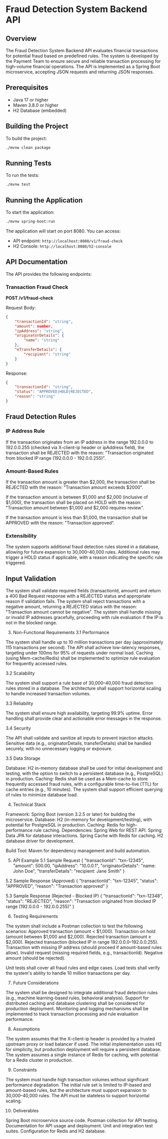 # Fraud Detection System Backend API

## Overview
The Fraud Detection System Backend API evaluates financial transactions for potential fraud based on predefined rules. The system is developed by the Payment Team to ensure secure and reliable transaction processing for high-volume financial operations. The API is implemented as a Spring Boot microservice, accepting JSON requests and returning JSON responses.

## Prerequisites

- Java 17 or higher
- Maven 3.8.0 or higher
- H2 Database (embedded)

## Building the Project

To build the project:
```bash
./mvnw clean package
```

## Running Tests

To run the tests:
```bash
./mvnw test
```

## Running the Application

To start the application:
```bash
./mvnw spring-boot:run
```

The application will start on port 8080. You can access:

- API endpoint: `http://localhost:8080/v1/fraud-check`
- H2 Console: `http://localhost:8080/h2-console`

## API Documentation

The API provides the following endpoints:

### Transaction Fraud Check

**POST /v1/fraud-check**

Request Body:
```json
{
    "transactionId": "string",
    "amount": number,
    "ipAddress": "string",
    "originatorDetails": {
        "name": "string"
    },
    "eTransferDetails": {
        "recipient": "string"
    }
}
```

Response:
```json
{
    "transactionId": "string",
    "status": "APPROVED|HOLD|REJECTED",
    "reason": "string"
}
```

## Fraud Detection Rules

### IP Address Rule

If the transaction originates from an IP address in the range 192.0.0.0 to 192.0.0.255 (checked via X-client-ip header or ipAddress field), the transaction shall be REJECTED with the reason: "Transaction originated from blocked IP range (192.0.0.0 - 192.0.0.255)".

### Amount-Based Rules

If the transaction amount is greater than $2,000, the transaction shall be REJECTED with the reason: "Transaction amount exceeds $2000".

If the transaction amount is between $1,000 and $2,000 (inclusive of $1,000), the transaction shall be placed on HOLD with the reason: "Transaction amount between $1,000 and $2,000 requires review".

If the transaction amount is less than $1,000, the transaction shall be APPROVED with the reason: "Transaction approved".

### Extensibility

The system supports additional fraud detection rules stored in a database, allowing for future expansion to 30,000–40,000 rules. Additional rules may trigger a HOLD status if applicable, with a reason indicating the specific rule triggered.

## Input Validation

The system shall validate required fields (transactionId, amount) and return a 400 Bad Request response with a REJECTED status and appropriate reason if validation fails.
The system shall reject transactions with a negative amount, returning a REJECTED status with the reason: "Transaction amount cannot be negative".
The system shall handle missing or invalid IP addresses gracefully, proceeding with rule evaluation if the IP is not in the blocked range.

3. Non-Functional Requirements
3.1 Performance

The system shall handle up to 10 million transactions per day (approximately 115 transactions per second).
The API shall achieve low-latency responses, targeting under 100ms for 95% of requests under normal load.
Caching (using Mem-cache/Redis) shall be implemented to optimize rule evaluation for frequently accessed rules.

3.2 Scalability

The system shall support a rule base of 30,000–40,000 fraud detection rules stored in a database.
The architecture shall support horizontal scaling to handle increased transaction volumes.

3.3 Reliability

The system shall ensure high availability, targeting 99.9% uptime.
Error handling shall provide clear and actionable error messages in the response.

3.4 Security

The API shall validate and sanitize all inputs to prevent injection attacks.
Sensitive data (e.g., originatorDetails, transferDetails) shall be handled securely, with no unnecessary logging or exposure.

3.5 Data Storage

Database: H2 in-memory database shall be used for initial development and testing, with the option to switch to a persistent database (e.g., PostgreSQL) in production.
Caching: Redis shall be used as a Mem-cache to store frequently accessed fraud rules, with a configurable time-to-live (TTL) for cache entries (e.g., 10 minutes).
The system shall support efficient querying of rules to minimize database load.

4. Technical Stack

Framework: Spring Boot (version 3.2.5 or later) for building the microservice.
Database: H2 (in-memory for development/testing), with potential for PostgreSQL in production.
Caching: Redis for high-performance rule caching.
Dependencies:
Spring Web for REST API.
Spring Data JPA for database interactions.
Spring Cache with Redis for caching.
H2 database driver for development.


Build Tool: Maven for dependency management and build automation.

5. API Example
5.1 Sample Request
{
  "transactionId": "txn-12345",
  "amount": 500.00,
  "ipAddress": "10.0.0.1",
  "originatorDetails": "name: John Doe",
  "transferDetails": "recipient: Jane Smith"
}

5.2 Sample Response (Approved)
{
  "transactionId": "txn-12345",
  "status": "APPROVED",
  "reason": "Transaction approved"
}

5.3 Sample Response (Rejected - Blocked IP)
{
  "transactionId": "txn-12348",
  "status": "REJECTED",
  "reason": "Transaction originated from blocked IP range (192.0.0.0 - 192.0.0.255)"
}

6. Testing Requirements

The system shall include a Postman collection to test the following scenarios:
Approved transaction (amount < $1,000).
Transaction on hold (amount between $1,000 and $2,000).
Rejected transaction (amount ≥ $2,000).
Rejected transaction (blocked IP in range 192.0.0.0–192.0.0.255).
Transaction with missing IP address (should proceed if amount-based rules allow).
Invalid request (missing required fields, e.g., transactionId).
Negative amount (should be rejected).


Unit tests shall cover all fraud rules and edge cases.
Load tests shall verify the system's ability to handle 10 million transactions per day.

7. Future Considerations

The system shall be designed to integrate additional fraud detection rules (e.g., machine learning-based rules, behavioral analysis).
Support for distributed caching and database clustering shall be considered for production deployment.
Monitoring and logging mechanisms shall be implemented to track transaction processing and rule evaluation performance.

8. Assumptions

The system assumes that the X-client-ip header is provided by a trusted upstream proxy or load balancer if used.
The initial implementation uses H2 for simplicity, but production deployment will require a persistent database.
The system assumes a single instance of Redis for caching, with potential for a Redis cluster in production.

9. Constraints

The system must handle high transaction volumes without significant performance degradation.
The initial rule set is limited to IP-based and amount-based rules, but the architecture must support expansion to 30,000–40,000 rules.
The API must be stateless to support horizontal scaling.

10. Deliverables

Spring Boot microservice source code.
Postman collection for API testing.
Documentation for API usage and deployment.
Unit and integration test suites.
Configuration for Redis and H2 database.
